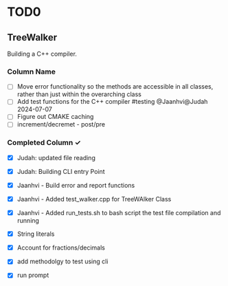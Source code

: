# TOD0

## TreeWalker
Building a C++ compiler.

### Column Name
- [ ] Move error functionality so the methods are accessible in all classes, rather than just within the overarching class
- [ ] Add test functions for the C++ compiler #testing @Jaanhvi@Judah 2024-07-07 
- [ ] Figure out CMAKE caching
- [ ] increment/decremet -  post/pre

### Completed Column ✓
- [x] Judah: updated file reading 
- [x] Judah: Building CLI entry Point
- [x] Jaanhvi - Build error and report functions
- [x] Jaanhvi - Added test_walker.cpp for TreeWAlker Class
- [x] Jaanhvi - Added run_tests.sh to bash script the test file compilation and running
- [x] String literals
- [x] Account for fractions/decimals
- [x] add methodolgy to test using cli
- [x] run prompt


